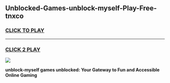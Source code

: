 
## Unblocked-Games-unblock-myself-Play-Free-tnxco
<h3>
<a href="https://premium76.site?title=unblock-myself&ref=23A">CLICK TO PLAY</a></h3>
<hr>

<h3>
<a href="https://premium76.site?title=unblock-myself&ref=23A">CLICK 2 PLAY</a>
  
</h3>

<a href="https://premium76.site?title=unblock-myself&ref=23A"><img src="https://clearcache.store/games.png"></a>


**unblock-myself games unblocked: Your Gateway to Fun and Accessible Online Gaming**
